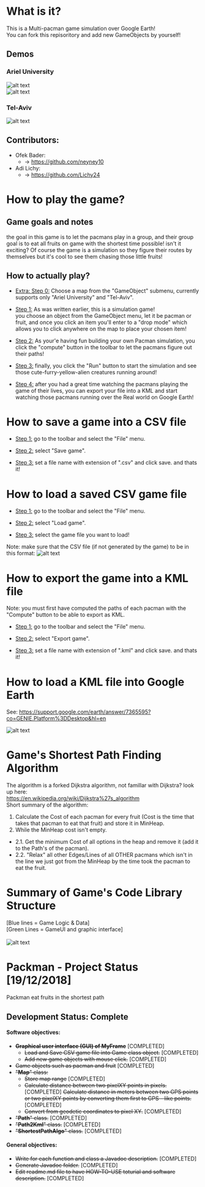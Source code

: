 

# What is it?
This is a Multi-pacman game simulation over Google Earth! <br>
You can fork this repisoritory and add new GameObjects by yourself!

## Demos
### Ariel University
![alt text](Other/GitHubMedia/Pic1Main.jpg)
<br>
![alt text](Other/GitHubMedia/Pic3Main.jpg)
<br>
### Tel-Aviv
![alt text](Other/GitHubMedia/Pic2Main.jpg)
<br>

## Contributors:
- Ofek Bader:
	-   -> https://github.com/neyney10
- Adi Lichy:
	-   -> https://github.com/Lichy24

# How to play the game?
## Game goals and notes
the goal in this game is to let the pacmans play in a group, and their group goal is to eat all fruits on game with the shortest time possible! isn't it exciting?
Of course the game is a simulation so they figure their routes by themselves but it's cool to see them chasing those little fruits!

## How to actually play?
- <u>Extra: Step 0:</u> Choose a map from the "GameObject" submenu, currently supports only "Ariel University" and "Tel-Aviv".
- <u>Step 1:</u> As was written earlier, this is a simulation game! <br>
you choose an object from the GameObject menu, let it be pacman or fruit, and once you click an item you'll enter to a "drop mode" which allows you to click anywhere on the map to place your chosen item!  <br>

- <u>Step 2:</u> As your'e having fun building your own Pacman simulation, you click the "compute" button in the toolbar to let the pacmans figure out their paths! <br>

- <u>Step 3:</u> finally, you click the "Run" button to start the simulation and see those cute-furry-yellow-alien creatures running around! <br>

- <u>Step 4:</u> after you had a great time watching the pacmans playing the game of their lives, you can export your file into a KML and start watching those pacmans running over the Real world on Google Earth!
# How to save a game into a CSV file
- <u>Step 1:</u> go to the toolbar and select the "File" menu. <br>

- <u>Step 2:</u> select "Save game". <br>

- <u>Step 3:</u> set a file name with extension of ".csv" and click save. and thats it!
# How to load a saved CSV game file
- <u>Step 1:</u> go to the toolbar and select the "File" menu. <br>

- <u>Step 2:</u> select "Load game". <br>

- <u>Step 3:</u> select the game file you want to load!

Note: make sure that the CSV file (if not generated by the game) to be in this format:
![alt text](Other/GitHubMedia/PicCsv1.jpg)
# How to export the game into a KML file
Note: you must first have computed the paths of each pacman with the "Compute" button to be able to export as KML.
- <u>Step 1:</u> go to the toolbar and select the "File" menu. <br>

- <u>Step 2:</u> select "Export game". <br>

- <u>Step 3:</u> set a file name with extension of ".kml" and click save. and thats it!

# How to load a KML file into Google Earth
See: https://support.google.com/earth/answer/7365595?co=GENIE.Platform%3DDesktop&hl=en <br>

![alt text](Other/GitHubMedia/PicGoogleEarth1.jpg)
# Game's Shortest Path Finding Algorithm
The algorithm is a forked Dijkstra algorithm, not famillar with Dijkstra? look up here:<br>
https://en.wikipedia.org/wiki/Dijkstra%27s_algorithm <br>
Short summary of the algorithm: <br>
1. Calculate the Cost of each pacman for every fruit (Cost is the time that takes that pacman to eat that fruit) and store it in MinHeap.
2. While the MinHeap cost isn't empty.
- 2.1. Get the minimum Cost of all options in the heap and remove it (add it to the Path's of the pacman).
- 2.2. "Relax" all other Edges/Lines of all OTHER pacmans which isn't in the line we just got from the MinHeap by the time took the pacman to eat the fruit.


# Summary of Game's Code Library Structure
[Blue lines = Game Logic & Data] <br>
[Green Lines = GameUI and graphic interface]
<br> <br>
![alt text](Other/GitHubMedia/SystemStructure.png)
# Packman - Project Status [19/12/2018]
Packman eat fruits in the shortest path

## Development Status: Complete 
#### Software objectives:
- ~~**Graphical user interface (GUI) of MyFrame**~~ [COMPLETED]
	- ~~Load and Save CSV game file into Game class object.~~ [COMPLETED]
	- ~~Add new game objects with mouse click.~~ [COMPLETED]
-  ~~Game objects such as pacman and fruit~~ [COMPLETED]
- ~~"**Map**" class:~~
	- ~~Store map range~~ [COMPLETED]
	- ~~Calculate distance between two pixelXY points in pixels.~~[COMPLETED]
	 ~~Calculate distance in meters between two GPS points or two pixelXY points by converting them first to GPS - like points.~~ [COMPLETED]
	- ~~Convert from geodetic coordinates to pixel XY.~~ [COMPLETED]
- ~~"**Path**" class.~~ [COMPLETED]
- ~~"**Path2Kml**" class.~~ [COMPLETED]
-	~~"**ShortestPathAlgo**" class.~~ [COMPLETED]

#### General objectives:
- ~~Write for each function and class a Javadoc description.~~ [COMPLETED]
- ~~Generate Javadoc folder.~~ [COMPLETED]
- ~~Edit readme.md file to have HOW-TO-USE toturial and software description.~~ [COMPLETED]
